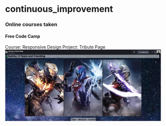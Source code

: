 # continuous_improvement
### Online courses taken
#### Free Code Camp
Course: Responsive Design
Project: Tribute Page
![Destiny Tribute Page](https://github.com/davidsmorton/continuous_improvement/blob/main/Free_code_camp/media/Destiny_Tribute_Page.png "Destiny Tribute Page")